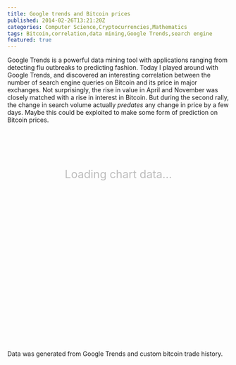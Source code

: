 ```yaml
---
title: Google trends and Bitcoin prices
published: 2014-02-26T13:21:20Z
categories: Computer Science,Cryptocurrencies,Mathematics
tags: Bitcoin,correlation,data mining,Google Trends,search engine
featured: true
---
```


Google Trends is a powerful data mining tool with applications ranging from detecting flu outbreaks to predicting fashion. Today I played around with Google Trends, and discovered an interesting correlation between the number of search engine queries on Bitcoin and its price in major exchanges. Not surprisingly, the rise in value in April and November was closely matched with a rise in interest in Bitcoin. But during the second rally, the change in search volume actually _predates_ any change in price by a few days. Maybe this could be exploited to make some form of prediction on Bitcoin prices. 

<div id="chart_div_bitcoin" style="width: 100%; height: 400px;">
<div style="text-align: center; margin-top: 100px; font-size: 25px; color: #bbb;">Loading chart data...</div>
</div>

Data was generated from Google Trends and custom bitcoin trade history.

<script type="text/javascript">(function($) {
	$(document).ready(function() {
		$.ajax({
	    url: '//www.google.com/jsapi',
	    dataType: 'script',
	    cache: true,
	    success: function() {
	        google.load('visualization', '1', {
	            'packages': ['corechart'],
	            'callback': drawChart_bitcoin
	        });
	    }
	});
      function drawChart_bitcoin() {
        var data = google.visualization.arrayToDataTable([
          ['Date', 'Search', 'Price over 4 months average'],
          ['15-Jan-13',4,1.072138941],
['22-Jan-13',4,1.228738014],
['29-Jan-13',5,1.372725977],
['5-Feb-13',5,1.50002322],
['12-Feb-13',3,1.761816789],
['19-Feb-13',5,1.969703472],
['26-Feb-13',7,1.984462424],
['5-Mar-13',9,2.1645508],
['12-Mar-13',10,2.634932663],
['19-Mar-13',15,2.410381284],
['26-Mar-13',23,3.032076471],
['2-Apr-13',37,3.8097094],
['9-Apr-13',70,4.890539245],
['16-Apr-13',38,2.476810257],
['23-Apr-13',23,3.109472441],
['30-Apr-13',21,2.692636086],
['7-May-13',17,2.06283857],
['14-May-13',16,1.929549902],
['21-May-13',14,1.783111111],
['28-May-13',14,1.799674267],
['4-Jun-13',11,1.635346756],
['11-Jun-13',12,1.288766368],
['18-Jun-13',10,1.094278283],
['25-Jun-13',11,1.055900621],
['2-Jul-13',14,0.88994646],
['9-Jul-13',10,0.646685879],
['16-Jul-13',9,0.890660592],
['23-Jul-13',9,0.801886792],
['30-Jul-13',10,0.820625343],
['6-Aug-13',10,0.897196262],
['13-Aug-13',12,0.900789177],
['20-Aug-13',12,0.956130484],
['27-Aug-13',11,1.067961165],
['3-Sep-13',9,1.255626082],
['10-Sep-13',9,1.166380789],
['17-Sep-13',8,1.212207644],
['24-Sep-13',9,1.197727273],
['1-Oct-13',16,1.230900798],
['8-Oct-13',12,1.183789954],
['15-Oct-13',11,1.233560091],
['22-Oct-13',14,1.573898494],
['29-Oct-13',34,1.646046261],
['5-Nov-13',31,1.786263455],
['12-Nov-13',34,2.773684211],
['19-Nov-13',80,3.525010688],
['26-Nov-13',100,5.145308507],
['3-Dec-13',96,5.471264368],
['10-Dec-13',67,2.830817052],
['17-Dec-13',69,2.800387597],
['24-Dec-13',44,1.711505922],
['31-Dec-13',36,1.900703675],
['7-Jan-14',44,2.018476081],
['14-Jan-14',41,1.978286309],
['21-Jan-14',42,1.627467202],
['28-Jan-14',41,1.499836012],
['4-Feb-14',36,1.406431261],
['11-Feb-14',44,1.099068264],
['18-Feb-14',34,1.007407407],
['25-Feb-14',34,0.898529412]]);var options = {
          title: 'Bitcoin price & Bitcoin search index',
		chartArea:{top:20,width:"80%",height:"80%"},
		  series:{0:{targetAxisIndex:0}},
		  series:{1:{targetAxisIndex:1}},
		  vAxes:{0:{},1:{maxValue:'5.0'}}
        };
var element = document.getElementById('chart_div_bitcoin');
if (element!=null){
        var chart = new google.visualization.LineChart(element);
        chart.draw(data, options);}
      }
});})(jQuery);</script>
